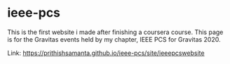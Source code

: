 # ieee-pcs

This is the first website i made after finishing a coursera course.
This page is for the Gravitas events held by my chapter, IEEE PCS for Gravitas 2020.

Link: https://prithishsamanta.github.io/ieee-pcs/site/ieeepcswebsite
